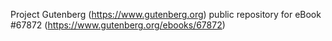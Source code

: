 Project Gutenberg (https://www.gutenberg.org) public repository for
eBook #67872 (https://www.gutenberg.org/ebooks/67872)

